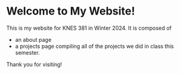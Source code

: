 # Welcome to My Website!

This is my website for KNES 381 in Winter 2024.
It is composed of
- an about page
- a projects page compiling all of the projects we did in class this semester. 

Thank you for visiting!
